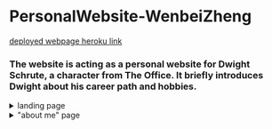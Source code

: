 # PersonalWebsite-WenbeiZheng

[deployed webpage heroku link](https://beet-farm.herokuapp.com/)

### The website is acting as a personal website for Dwight Schrute, a character from The Office. It briefly introduces Dwight about his career path and hobbies.

<details>
    <summary>landing page</summary>

- The landing page includes 3 animated components by using css, a block element of unordered listings, an external link in a new tab attached with "Bears, Beets, Battlestar Galactica" listing, and 3 internal links to other pages in the same window. 

- Interactive/animated components:
    1. the heading "BEET YOU!" uses blink animation
    2. the brief intro uses typewritter effect (would be more vivid if pause more seconds after each period)
    3. the navbar listings display underlines when hover on them

![](image/landing_page.PNG)
</details>

<details>
    <summary>"about me" page</summary>

- The "About Me" page simply consists of a rounded image and a paragraph. I was trying to make the text wrap the image by using shape-outside: circle(), but it didn't work. I assume it's about div layer?

![](image/about_page.PNG)
</details>
